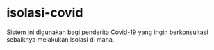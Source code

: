 # isolasi-covid
Sistem ini digunakan bagi penderita Covid-19 yang ingin berkonsultasi sebaiknya melakukan isolasi di mana.
